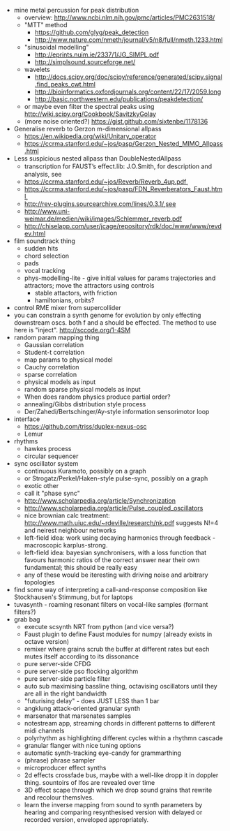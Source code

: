 * mine metal percussion for peak distribution
  * overview: http://www.ncbi.nlm.nih.gov/pmc/articles/PMC2631518/
  * "MTT" method
    * https://github.com/glyg/peak_detection
    * http://www.nature.com/nmeth/journal/v5/n8/full/nmeth.1233.html
  * "sinusoidal modelling"
    * http://eprints.nuim.ie/2337/1/JG_SIMPL.pdf
    * http://simplsound.sourceforge.net/
  * wavelets
    * http://docs.scipy.org/doc/scipy/reference/generated/scipy.signal.find_peaks_cwt.html
    * http://bioinformatics.oxfordjournals.org/content/22/17/2059.long
    * http://basic.northwestern.edu/publications/peakdetection/
  * or maybe even filter the spectral peaks using http://wiki.scipy.org/Cookbook/SavitzkyGolay
  * (more noise oriented?) https://gist.github.com/sixtenbe/1178136
* Generalise reverb to Gerzon m-dimensional allpass 
  * https://en.wikipedia.org/wiki/Unitary_operator
  * https://ccrma.stanford.edu/~jos/pasp/Gerzon_Nested_MIMO_Allpass.html
* Less suspicious nested allpass than DoubleNestedAllpass
  * transcription for FAUST’s eﬀect.lib: J.O.Smith, for description and analysis, see
  * https://ccrma.stanford.edu/~jos/Reverb/Reverb_4up.pdf¸
  * https://ccrma.stanford.edu/~jos/pasp/FDN_Reverberators_Faust.html¸
  * http://rev-plugins.sourcearchive.com/lines/0.3.1/¸see
  * http://www.uni-weimar.de/medien/wiki/images/Schlemmer_reverb.pdf
  * http://chiselapp.com/user/jcage/repository/rdk/doc/www/www/revdev.html
* film soundtrack thing
  * sudden hits
  * chord selection
  * pads
  * vocal tracking
  * phys-modelling-lite - give initial values for params trajectories and attractors; move the attractors using controls
    * stable attactors, with friction
    * hamiltonians, orbits?
* control RME mixer from supercollider
* you can constrain a synth genome for evolution by only effecting downstream oscs. both f and a should be effected. The method to use here is "inject".  http://sccode.org/1-4SM
* random param mapping thing
  * Gaussian correlation
  * Student-t correlation
  * map params to physical model
  * Cauchy correlation
  * sparse correlation
  * physical models as input
  * random sparse physical models as input
  * When does random physics produce partial order?
  * annealing/Gibbs distribution style process
  * Der/Zahedi/Bertschinger/Ay-style information sensorimotor loop
* interface
  * https://github.com/triss/duplex-nexus-osc
  * Lemur
* rhythms
  * hawkes process
  * circular sequencer
* sync oscillator system
  * continuous Kuramoto, possibly on a graph
  * or Strogatz/Perkel/Haken-style pulse-sync, possibly on a graph
  * exotic other
  * call it "phase sync"
  * http://www.scholarpedia.org/article/Synchronization
  * http://www.scholarpedia.org/article/Pulse_coupled_oscillators
  * nice brownian calc treatment: http://www.math.uiuc.edu/~rdeville/research/nk.pdf suggests N!=4 and neirest neighbour networks
  * left-field idea: work using decaying harmonics through feedback - macroscopic karplus-strong.
  * left-field idea: bayesian synchronisers, with a loss function that favours harmonic ratios of the correct answer near their own fundamental; this should be really easy
  * any of these would be iteresting with driving noise and arbitrary topologies
* find some way of interpreting a call-and-response composition like Stockhausen's Stimmung, but for laptops
* tuvasynth - roaming resonant filters on vocal-like samples (formant filters?)
* grab bag
  * execute scsynth NRT from python (and vice versa?)
  * Faust plugin to define Faust modules for numpy (already exists in octave version)
  * remixer where grains scrub the buffer at different rates but each mutes itself according to its dissonance
  * pure server-side CFDG
  * pure server-side pso flocking algorithm
  * pure server-side particle filter
  * auto sub maximising bassline thing, octavising oscillators until they are all in the right bandwidth
  * "futurising delay" - does JUST LESS than 1 bar
  * angklung attack-oriented granular synth
  * marsenator that marsenates samples
  * notestream app, streaming chords in different patterns to different midi channels
  * polyrhythm as highlighting different cycles within a rhythmn cascade
  * granular flanger with nice tuning options
  * automatic synth-tracking eye-candy for grammarthing
  * (phrase) phrase sampler
  * microproducer effect synths
  * 2d effects crossfade bus, maybe with a well-like dropp it in doppler thing. sountoirs of lfos are revealed over time
  * 3D effect scape through which we drop sound grains that rewrite and recolour themslves.
  * learn the inverse mapping from sound to synth parameters by hearing and comparing resynthesised version with delayed or recorded version, enveloped appropriately.
